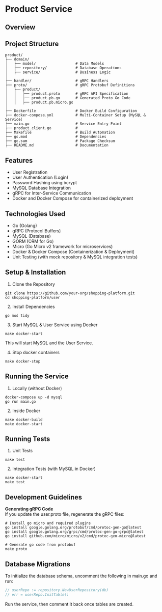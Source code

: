 # Product Service

## Overview


## Project Structure
```
product/
├── domain/
│   ├── model/                  # Data Models
│   ├── repository/             # Database Operations
│   ├── service/                # Business Logic
│
├── handler/                    # gRPC Handlers
├── proto/                      # gRPC Protobuf Definitions
│   ├── product/
│   │   ├── product.proto       # gRPC API Specification
│   │   ├── product.pb.go       # Generated Proto Go Code
│   │   ├── product.pb.micro.go
│
├── Dockerfile                  # Docker Build Configuration
├── docker-compose.yml          # Multi-Container Setup (MySQL & Service)
├── main.go                     # Service Entry Point
├── product_client.go           # 
├── Makefile                    # Build Automation
├── go.mod                      # Dependencies
├── go.sum                      # Package Checksum
├── README.md                   # Documentation
```

## Features

- User Registration
- User Authentication (Login)
- Password Hashing using bcrypt
- MySQL Database Integration
- gRPC for Inter-Service Communication
- Docker and Docker Compose for containerized deployment

## Technologies Used

- Go (Golang)
- gRPC (Protocol Buffers)
- MySQL (Database)
- GORM (ORM for Go)
- Micro (Go Micro v2 framework for microservices)
- Docker & Docker Compose (Containerization & Deployment)
- Unit Testing (with mock repository & MySQL integration tests)


## Setup & Installation

1. Clone the Repository
```shell
git clone https://github.com/your-org/shopping-platform.git
cd shopping-platform/user
```

2. Install Dependencies
```shell
go mod tidy
```

3. Start MySQL & User Service using Docker
```shell
make docker-start
```
This will start MySQL and the User Service.

4. Stop docker containers
```shell
make docker-stop
```

## Running the Service

1. Locally (without Docker)
```shell
docker-compose up -d mysql
go run main.go
```

2. Inside Docker
```shell
make docker-build
make docker-start
```

## Running Tests

1. Unit Tests
```shell
make test
```

2. Integration Tests (with MySQL in Docker)
```shell
make docker-start
make test
```

## Development Guidelines

**Generating gRPC Code** <br>
If you update the user.proto file, regenerate the gRPC files:

```shell
# Install go micro and required plugins 
go install google.golang.org/protobuf/cmd/protoc-gen-go@latest
go install google.golang.org/grpc/cmd/protoc-gen-go-grpc@latest
go install github.com/micro/micro/v2/cmd/protoc-gen-micro@latest

# Generate go code from protobuf
make proto
```


## Database Migrations

To initialize the database schema, uncomment the following in main.go and run:
```go
// userRepo := repository.NewUserRepository(db)
// err = userRepo.InitTable()
```
Run the service, then comment it back once tables are created.
